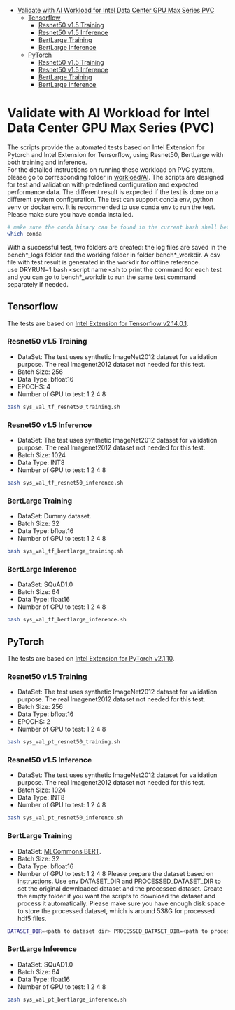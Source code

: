 <!-- TOC -->

- [Validate with AI Workload for Intel Data Center GPU Max Series PVC](#validate-with-ai-workload-for-intel-data-center-gpu-max-series-pvc)
    - [Tensorflow](#tensorflow)
        - [Resnet50 v1.5 Training](#resnet50-v15-training)
        - [Resnet50 v1.5 Inference](#resnet50-v15-inference)
        - [BertLarge Training](#bertlarge-training)
        - [BertLarge Inference](#bertlarge-inference)
    - [PyTorch](#pytorch)
        - [Resnet50 v1.5 Training](#resnet50-v15-training)
        - [Resnet50 v1.5 Inference](#resnet50-v15-inference)
        - [BertLarge Training](#bertlarge-training)
        - [BertLarge Inference](#bertlarge-inference)

<!-- /TOC -->

# Validate with AI Workload for Intel Data Center GPU Max Series (PVC)
The scripts provide the automated tests based on Intel Extension for Pytorch and Intel Extension for Tensorflow, using Resnet50, BertLarge with both training and inference.   
For the detailed instructions on running these workload on PVC system, please go to corresponding folder in [workload/AI](../../workloads/AI/).
The scripts are designed for test and validation with predefined configuration and expected performance data. The different result is expected if the test is done on a different system configuration.
The test can support conda env, python venv or docker env. It is recommended to use conda env to run the test. Please make sure you have conda installed.
```bash
# make sure the conda binary can be found in the current bash shell before you run the test
which conda
```
With a successful test, two folders are created: the log files are saved in the bench*_logs folder and the working folder in folder bench*_workdir. A csv file with test result is generated in the workdir for offline reference.   
use DRYRUN=1 bash \<script name\>.sh to print the command for each test and you can go to bench*_workdir to run the same test command separately if needed.   

## Tensorflow
The tests are based on [Intel Extension for Tensorflow v2.14.0.1](https://github.com/intel/intel-extension-for-tensorflow/releases/tag/v2.14.0.1). 
### Resnet50 v1.5 Training
- DataSet: The test uses synthetic ImageNet2012 dataset for validation purpose. The real Imagenet2012 dataset not needed for this test.   
- Batch Size: 256
- Data Type: bfloat16
- EPOCHS: 4
- Number of GPU to test: 1 2 4 8
```bash
bash sys_val_tf_resnet50_training.sh
```

### Resnet50 v1.5 Inference
- DataSet: The test uses synthetic ImageNet2012 dataset for validation purpose. The real Imagenet2012 dataset not needed for this test.   
- Batch Size: 1024
- Data Type: INT8
- Number of GPU to test: 1 2 4 8
```bash
bash sys_val_tf_resnet50_inference.sh
```

### BertLarge Training
- DataSet: Dummy dataset.   
- Batch Size: 32
- Data Type: bfloat16
- Number of GPU to test: 1 2 4 8
```bash
bash sys_val_tf_bertlarge_training.sh
```

### BertLarge Inference
- DataSet: SQuAD1.0   
- Batch Size: 64
- Data Type: float16
- Number of GPU to test: 1 2 4 8
```bash
bash sys_val_tf_bertlarge_inference.sh
```

## PyTorch
The tests are based on [Intel Extension for PyTorch v2.1.10](https://github.com/intel/intel-extension-for-pytorch/releases/tag/v2.1.10+xpu).
### Resnet50 v1.5 Training
- DataSet: The test uses synthetic ImageNet2012 dataset for validation purpose. The real Imagenet2012 dataset not needed for this test.   
- Batch Size: 256
- Data Type: bfloat16
- EPOCHS: 2
- Number of GPU to test: 1 2 4 8
```bash
bash sys_val_pt_resnet50_training.sh
```

### Resnet50 v1.5 Inference
- DataSet: The test uses synthetic ImageNet2012 dataset for validation purpose. The real Imagenet2012 dataset not needed for this test.   
- Batch Size: 1024
- Data Type: INT8
- Number of GPU to test: 1 2 4 8
```bash
bash sys_val_pt_resnet50_inference.sh
```

### BertLarge Training
- DataSet: [MLCommons BERT](https://drive.google.com/drive/folders/1cywmDnAsrP5-2vsr8GDc6QUc7VWe-M3v).   
- Batch Size: 32
- Data Type: bfloat16
- Number of GPU to test: 1 2 4 8
Please prepare the dataset based on [instructions](https://github.com/IntelAI/models/blob/master/quickstart/language_modeling/pytorch/bert_large/training/gpu/DEVCATALOG.md#datasets). Use env DATASET_DIR and PROCESSED_DATASET_DIR to set the original downloaded dataset and the processed dataset. Create the empty folder if you want the scripts to download the dataset and process it automatically. Please make sure you have enough disk space to store the processed dataset, which is around 538G for processed hdf5 files.
```bash
DATASET_DIR=<path to dataset dir> PROCESSED_DATASET_DIR=<path to processed dataset dir> bash sys_val_pt_bertlarge_training.sh
```

### BertLarge Inference
- DataSet: SQuAD1.0   
- Batch Size: 64
- Data Type: float16
- Number of GPU to test: 1 2 4 8
```bash
bash sys_val_pt_bertlarge_inference.sh
```
